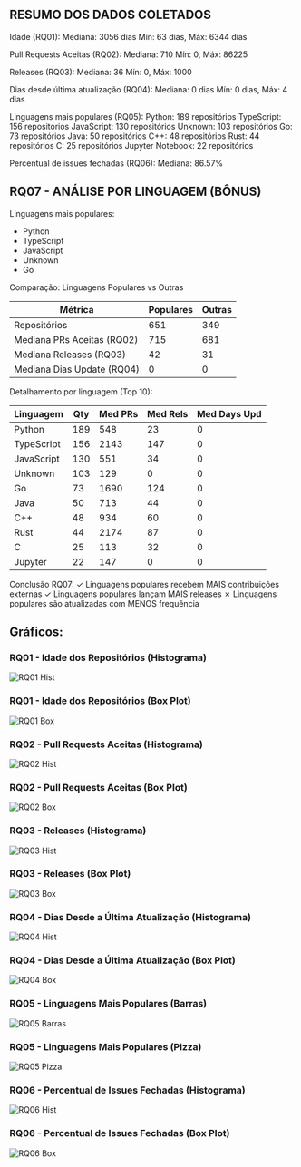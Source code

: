 
## RESUMO DOS DADOS COLETADOS

Idade (RQ01):
  Mediana: 3056 dias
  Mín: 63 dias, Máx: 6344 dias

Pull Requests Aceitas (RQ02):
  Mediana: 710
  Mín: 0, Máx: 86225

Releases (RQ03):
  Mediana: 36
  Mín: 0, Máx: 1000

Dias desde última atualização (RQ04):
  Mediana: 0 dias
  Mín: 0 dias, Máx: 4 dias

Linguagens mais populares (RQ05):
  Python: 189 repositórios
  TypeScript: 156 repositórios
  JavaScript: 130 repositórios
  Unknown: 103 repositórios
  Go: 73 repositórios
  Java: 50 repositórios
  C++: 48 repositórios
  Rust: 44 repositórios
  C: 25 repositórios
  Jupyter Notebook: 22 repositórios

Percentual de issues fechadas (RQ06):
  Mediana: 86.57%

## RQ07 - ANÁLISE POR LINGUAGEM (BÔNUS)

Linguagens mais populares:
  - Python
  - TypeScript
  - JavaScript
  - Unknown
  - Go

Comparação: Linguagens Populares vs Outras

| Métrica                     | Populares   | Outras      |
| --------------------------- | ----------- | ----------- |
| Repositórios                |         651 |         349 |
| Mediana PRs Aceitas (RQ02)  |         715 |         681 |
| Mediana Releases (RQ03)     |          42 |          31 |
| Mediana Dias Update (RQ04)  |           0 |           0 |


Detalhamento por linguagem (Top 10):

| Linguagem   | Qty | Med PRs | Med Rels | Med Days Upd |
| ----------- | --- | ------- | -------- | ------------ |
| Python      | 189 |     548 |       23 |            0 |
| TypeScript  | 156 |    2143 |      147 |            0 |
| JavaScript  | 130 |     551 |       34 |            0 |
| Unknown     | 103 |     129 |        0 |            0 |
| Go          |  73 |    1690 |      124 |            0 |
| Java        |  50 |     713 |       44 |            0 |
| C++         |  48 |     934 |       60 |            0 |
| Rust        |  44 |    2174 |       87 |            0 |
| C           |  25 |     113 |       32 |            0 |
| Jupyter     |  22 |     147 |        0 |            0 |


Conclusão RQ07:
✓ Linguagens populares recebem MAIS contribuições externas
✓ Linguagens populares lançam MAIS releases
✗ Linguagens populares são atualizadas com MENOS frequência

## Gráficos:
### RQ01 - Idade dos Repositórios (Histograma)
![RQ01 Hist](./graficos/rq01_idade_hist.png)
### RQ01 - Idade dos Repositórios (Box Plot)
![RQ01 Box](./graficos/rq01_idade_box.png)
### RQ02 - Pull Requests Aceitas (Histograma)
![RQ02 Hist](./graficos/rq02_prs_hist.png)
### RQ02 - Pull Requests Aceitas (Box Plot)
![RQ02 Box](./graficos/rq02_prs_box.png)
### RQ03 - Releases (Histograma)
![RQ03 Hist](./graficos/rq03_releases_hist.png)
### RQ03 - Releases (Box Plot)
![RQ03 Box](./graficos/rq03_releases_box.png)
### RQ04 - Dias Desde a Última Atualização (Histograma)
![RQ04 Hist](./graficos/rq04_dias_hist.png)
### RQ04 - Dias Desde a Última Atualização (Box Plot)
![RQ04 Box](./graficos/rq04_dias_box.png)
### RQ05 - Linguagens Mais Populares (Barras)
![RQ05 Barras](./graficos/rq05_linguagens_bar.png)
### RQ05 - Linguagens Mais Populares (Pizza)
![RQ05 Pizza](./graficos/rq05_linguagens_pie.png)
### RQ06 - Percentual de Issues Fechadas (Histograma)
![RQ06 Hist](./graficos/rq06_issues_hist.png)
### RQ06 - Percentual de Issues Fechadas (Box Plot)
![RQ06 Box](./graficos/rq06_issues_box.png)
